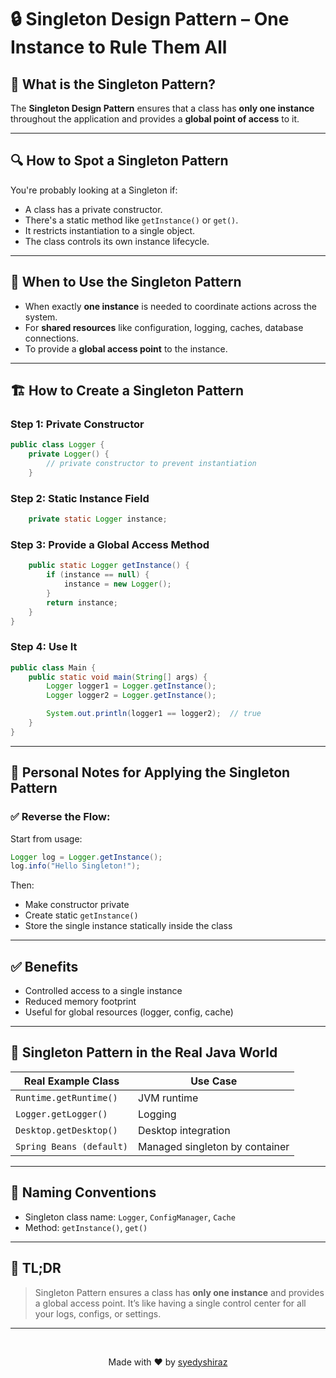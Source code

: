 # 🔒 Singleton Design Pattern – One Instance to Rule Them All

## 📖 What is the Singleton Pattern?

The **Singleton Design Pattern** ensures that a class has **only one instance** throughout the application and provides a **global point of access** to it.

---

## 🔍 How to Spot a Singleton Pattern

You're probably looking at a Singleton if:

- A class has a private constructor.
- There's a static method like `getInstance()` or `get()`.
- It restricts instantiation to a single object.
- The class controls its own instance lifecycle.

---

## 🧰 When to Use the Singleton Pattern

- When exactly **one instance** is needed to coordinate actions across the system.
- For **shared resources** like configuration, logging, caches, database connections.
- To provide a **global access point** to the instance.

---

## 🏗️ How to Create a Singleton Pattern

### Step 1: Private Constructor
```java
public class Logger {
    private Logger() {
        // private constructor to prevent instantiation
    }
```

### Step 2: Static Instance Field
```java
    private static Logger instance;
```

### Step 3: Provide a Global Access Method
```java
    public static Logger getInstance() {
        if (instance == null) {
            instance = new Logger();
        }
        return instance;
    }
}
```

### Step 4: Use It
```java
public class Main {
    public static void main(String[] args) {
        Logger logger1 = Logger.getInstance();
        Logger logger2 = Logger.getInstance();

        System.out.println(logger1 == logger2);  // true
    }
}
```

---

## 🧐 Personal Notes for Applying the Singleton Pattern

### ✅ Reverse the Flow:
Start from usage:
```java
Logger log = Logger.getInstance();
log.info("Hello Singleton!");
```
Then:
- Make constructor private
- Create static `getInstance()`
- Store the single instance statically inside the class

---

## ✅ Benefits
- Controlled access to a single instance
- Reduced memory footprint
- Useful for global resources (logger, config, cache)

---

## 🧪 Singleton Pattern in the Real Java World

| Real Example Class      | Use Case                       |
|--------------------------|---------------------------------|
| `Runtime.getRuntime()`   | JVM runtime                    |
| `Logger.getLogger()`     | Logging                        |
| `Desktop.getDesktop()`   | Desktop integration            |
| `Spring Beans (default)` | Managed singleton by container |

---

## 🧭 Naming Conventions
- Singleton class name: `Logger`, `ConfigManager`, `Cache`
- Method: `getInstance()`, `get()`

---

## 🧵 TL;DR
> Singleton Pattern ensures a class has **only one instance** and provides a global access point.
> It’s like having a single control center for all your logs, configs, or settings.

---

<br>

<p align="center">
  Made with ❤️ by <a href="https://github.com/syedyshiraz" target="_blank">syedyshiraz</a>
</p>

